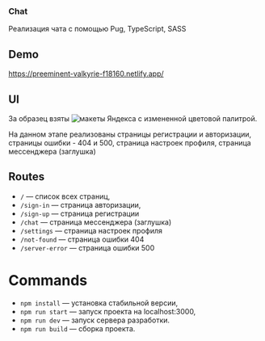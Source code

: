 ### Chat

Реализация чата с помощью Pug, TypeScript, SASS

## Demo
https://preeminent-valkyrie-f18160.netlify.app/

## UI
За образец взяты ![макеты Яндекса](https://www.figma.com/file/jF5fFFzgGOxQeB4CmKWTiE/Chat_external_link?node-id=0%3A1&t=BfQk4KtXMAIq7AAr-0) с измененной цветовой палитрой.

На данном этапе реализованы страницы регистрации и авторизации, страницы ошибки - 404 и 500, страница настроек профиля, страница мессенджера (заглушка)

## Routes

- `/` — список всех страниц,
- `/sign-in` — страница авторизации,
- `/sign-up` — страница регистрации
- `/chat` — страница мессенджера (заглушка)
- `/settings` — страница настроек профиля
- `/not-found` — страница ошибки 404
- `/server-error` — страница ошибки 500

# Commands
- `npm install` — установка стабильной версии,
- `npm run start` — запуск проекта на localhost:3000,
- `npm run dev` — запуск сервера разработки.
- `npm run build` — сборка проекта.